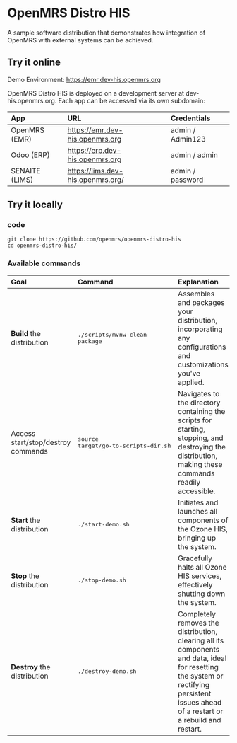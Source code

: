 # OpenMRS Distro HIS

A sample software distribution that demonstrates how integration of OpenMRS with external systems can be achieved.

## Try it online

Demo Environment: https://emr.dev-his.openmrs.org 

OpenMRS Distro HIS is deployed on a development server at dev-his.openmrs.org. Each app can be accessed via its own subdomain:

|App|URL|Credentials|
|:----|:----|:----|
OpenMRS (EMR) | https://emr.dev-his.openmrs.org | admin / Admin123
Odoo (ERP) | https://erp.dev-his.openmrs.org | admin / admin
SENAITE (LIMS) | https://lims.dev-his.openmrs.org/ | admin / password

## Try it locally

### code

```
git clone https://github.com/openmrs/openmrs-distro-his
cd openmrs-distro-his/
```

### Available commands

|Goal|Command|Explanation|
|:----|:----|:----|
|**Build** the distribution|<pre>./scripts/mvnw clean package</pre>|Assembles and packages your distribution, incorporating any configurations and customizations you've applied.|
|Access start/stop/destroy commands|<pre>source target/go-to-scripts-dir.sh</pre>|Navigates to the directory containing the scripts for starting, stopping, and destroying the distribution, making these commands readily accessible.|
|**Start** the distribution|<pre>./start-demo.sh</pre>|Initiates and launches all components of the Ozone HIS, bringing up the system.|
|**Stop** the distribution|<pre>./stop-demo.sh</pre>|Gracefully halts all Ozone HIS services, effectively shutting down the system.|
|**Destroy** the distribution|<pre>./destroy-demo.sh</pre>|Completely removes the distribution, clearing all its components and data, ideal for resetting the system or rectifying persistent issues ahead of a restart or a rebuild and restart.|

